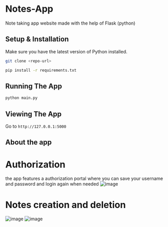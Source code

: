 # Notes-App
Note taking app website made with the help of Flask (python)

## Setup & Installation

Make sure you have the latest version of Python installed.

```bash
git clone <repo-url>
```

```bash
pip install -r requirements.txt
```

## Running The App

```bash
python main.py
```

## Viewing The App

Go to `http://127.0.0.1:5000`



## About the app
# Authorization
the app features a authorization portal where you can save your username and password and login again when needed
![image](https://github.com/user-attachments/assets/73cfe5f6-c106-4fbb-9e3f-548b150e0c5b)
# Notes creation and deletion
![image](https://github.com/user-attachments/assets/3770f5a7-7b4a-4fab-85b1-9393a73874e2)
![image](https://github.com/user-attachments/assets/c2c7ab60-071a-4b88-84fb-8f2006974ba5)

